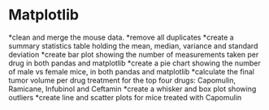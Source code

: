 # Matplotlib

*clean and merge the mouse data.
*remove all duplicates
*create a summary statistics table holding the mean, median, variance and standard deviation
*create bar plot showing the number of measurements taken per drug in both pandas and matplotlib
*create a pie chart showing the number of male vs female mice, in both pandas and matplotlib
*calculate the final tumor volume per drug treatment for the top four drugs: Capomulin, Ramicane, Infubinol and Ceftamin
*create a whisker and box plot showing outliers
*create line and scatter plots for mice treated with Capomulin